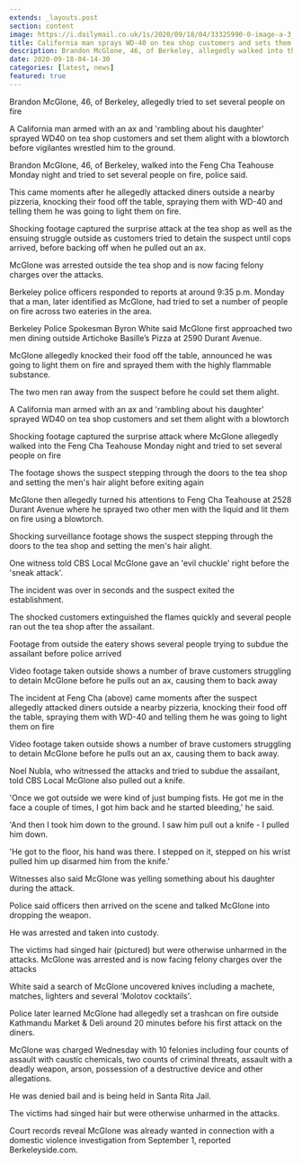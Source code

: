 ```yaml
---
extends: _layouts.post
section: content
image: https://i.dailymail.co.uk/1s/2020/09/18/04/33325990-0-image-a-3_1600398109582.jpg 
title: California man sprays WD-40 on tea shop customers and sets them alight with blowtorch 
description: Brandon McGlone, 46, of Berkeley, allegedly walked into the Feng Cha Teahouse Monday night and tried to set several people on fire. 
date: 2020-09-18-04-14-30 
categories: [latest, news] 
featured: true 
--- 
```

Brandon McGlone, 46, of Berkeley, allegedly tried to set several people on fire 

A California man armed with an ax and 'rambling about his daughter' sprayed WD40 on tea shop customers and set them alight with a blowtorch before vigilantes wrestled him to the ground.

Brandon McGlone, 46, of Berkeley, walked into the Feng Cha Teahouse Monday night and tried to set several people on fire, police said. 

This came moments after he allegedly attacked diners outside a nearby pizzeria, knocking their food off the table, spraying them with WD-40 and telling them he was going to light them on fire.  

Shocking footage captured the surprise attack at the tea shop as well as the ensuing struggle outside as customers tried to detain the suspect until cops arrived, before backing off when he pulled out an ax. 

McGlone was arrested outside the tea shop and is now facing felony charges over the attacks.

Berkeley police officers responded to reports at around 9:35 p.m. Monday that a man, later identified as McGlone, had tried to set a number of people on fire across two eateries in the area. 

Berkeley Police Spokesman Byron White said McGlone first approached two men dining outside Artichoke Basille’s Pizza at 2590 Durant Avenue. 

McGlone allegedly knocked their food off the table, announced he was going to light them on fire and sprayed them with the highly flammable substance.

The two men ran away from the suspect before he could set them alight.  

A California man armed with an ax and 'rambling about his daughter' sprayed WD40 on tea shop customers and set them alight with a blowtorch 

Shocking footage captured the surprise attack where McGlone allegedly walked into the Feng Cha Teahouse Monday night and tried to set several people on fire

The footage shows the suspect stepping through the doors to the tea shop and setting the men's hair alight before exiting again

McGlone then allegedly turned his attentions to Feng Cha Teahouse at 2528 Durant Avenue where he sprayed two other men with the liquid and lit them on fire using a blowtorch.

Shocking surveillance footage shows the suspect stepping through the doors to the tea shop and setting the men's hair alight.

One witness told CBS Local McGlone gave an 'evil chuckle' right before the 'sneak attack'.  

The incident was over in seconds and the suspect exited the establishment. 

The shocked customers extinguished the flames quickly and several people ran out the tea shop after the assailant.

Footage from outside the eatery shows several people trying to subdue the assailant before police arrived 

Video footage taken outside shows a number of brave customers struggling to detain McGlone before he pulls out an ax, causing them to back away

The incident at Feng Cha (above) came moments after the suspect allegedly attacked diners outside a nearby pizzeria, knocking their food off the table, spraying them with WD-40 and telling them he was going to light them on fire

Video footage taken outside shows a number of brave customers struggling to detain McGlone before he pulls out an ax, causing them to back away.  

Noel Nubla, who witnessed the attacks and tried to subdue the assailant, told CBS Local McGlone also pulled out a knife.

'Once we got outside we were kind of just bumping fists. He got me in the face a couple of times, I got him back and he started bleeding,' he said.

'And then I took him down to the ground. I saw him pull out a knife - I pulled him down.

'He got to the floor, his hand was there. I stepped on it, stepped on his wrist pulled him up disarmed him from the knife.' 

Witnesses also said McGlone was yelling something about his daughter during the attack. 

Police said officers then arrived on the scene and talked McGlone into dropping the weapon.

He was arrested and taken into custody. 

The victims had singed hair (pictured) but were otherwise unharmed in the attacks. McGlone was arrested and is now facing felony charges over the attacks

White said a search of McGlone uncovered knives including a machete, matches, lighters and several ‘Molotov cocktails'.  

Police later learned McGlone had allegedly set a trashcan on fire outside Kathmandu Market & Deli around 20 minutes before his first attack on the diners.  

McGlone was charged Wednesday with 10 felonies including four counts of assault with caustic chemicals, two counts of criminal threats, assault with a deadly weapon, arson, possession of a destructive device and other allegations.

He was denied bail and is being held in Santa Rita Jail. 

The victims had singed hair but were otherwise unharmed in the attacks. 

Court records reveal McGlone was already wanted in connection with a domestic violence investigation from September 1, reported Berkeleyside.com. 


